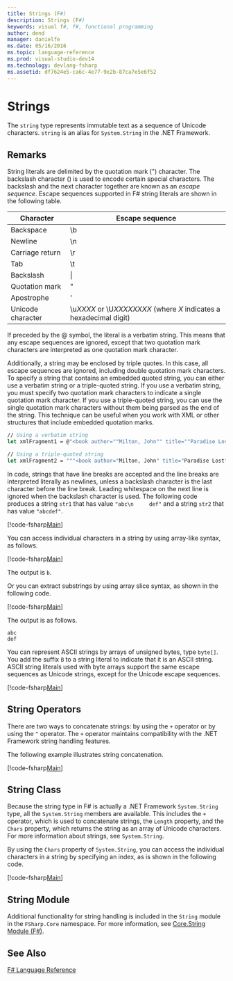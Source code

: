 ```yaml
---
title: Strings (F#)
description: Strings (F#)
keywords: visual f#, f#, functional programming
author: dend
manager: danielfe
ms.date: 05/16/2016
ms.topic: language-reference
ms.prod: visual-studio-dev14
ms.technology: devlang-fsharp
ms.assetid: df7624e5-ca6c-4e77-9e2b-87ca7e5e6f52 
---
```


# Strings

The `string` type represents immutable text as a sequence of Unicode characters. `string` is an alias for `System.String` in the .NET Framework.


## Remarks
String literals are delimited by the quotation mark (") character. The backslash character (\) is used to encode certain special characters. The backslash and the next character together are known as an *escape sequence*. Escape sequences supported in F# string literals are shown in the following table.



|Character|Escape sequence|
|---------|---------------|
|Backspace|\b|
|Newline|\n|
|Carriage return|\r|
|Tab|\t|
|Backslash|\\|
|Quotation mark|\"|
|Apostrophe|\'|
|Unicode character|\u*XXXX* or \U*XXXXXXXX* (where *X* indicates a hexadecimal digit)|

If preceded by the @ symbol, the literal is a verbatim string. This means that any escape sequences are ignored, except that two quotation mark characters are interpreted as one quotation mark character.

Additionally, a string may be enclosed by triple quotes. In this case, all escape sequences are ignored, including double quotation mark characters. To specify a string that contains an embedded quoted string, you can either use a verbatim string or a triple-quoted string. If you use a verbatim string, you  must specify two quotation mark characters to indicate a single quotation mark character. If you use a triple-quoted string, you can use the single quotation mark characters without them being parsed as the end of the string. This technique can be useful when you work with XML or other structures that include embedded quotation marks.

```fsharp
// Using a verbatim string
let xmlFragment1 = @"<book author=""Milton, John"" title=""Paradise Lost"">"

// Using a triple-quoted string
let xmlFragment2 = """<book author="Milton, John" title="Paradise Lost">"""
```

In code, strings that have line breaks are accepted and the line breaks are interpreted literally as newlines, unless a backslash character is the last character before the line break. Leading whitespace on the next line is ignored when the backslash character is used. The following code produces a string `str1` that has value `"abc\n     def"` and a string `str2` that has value `"abcdef"`.

[!code-fsharp[Main](snippets/fslangref1/snippet1001.fs)]

You can access individual characters in a string by using array-like syntax, as follows.

[!code-fsharp[Main](snippets/fslangref1/snippet1002.fs)]

The output is `b`.

Or you can extract substrings by using array slice syntax, as shown in the following code.

[!code-fsharp[Main](snippets/fslangref1/snippet1003.fs)]

The output is as follows.

```
abc
def
```

You can represent ASCII strings by arrays of unsigned bytes, type `byte[]`. You add the suffix `B` to a string literal to indicate that it is an ASCII string. ASCII string literals used with byte arrays support the same escape sequences as Unicode strings, except for the Unicode escape sequences.

[!code-fsharp[Main](snippets/fslangref1/snippet1004.fs)]
    
## String Operators
There are two ways to concatenate strings: by using the `+` operator or by using the `^` operator. The `+` operator maintains compatibility with the .NET Framework string handling features.

The following example illustrates string concatenation.

[!code-fsharp[Main](snippets/fslangref1/snippet1006.fs)]
    
## String Class
Because the string type in F# is actually a .NET Framework `System.String` type, all the `System.String` members are available. This includes the `+` operator, which is used to concatenate strings, the `Length` property, and the `Chars` property, which returns the string as an array of Unicode characters. For more information about strings, see `System.String`.

By using the `Chars` property of `System.String`, you can access the individual characters in a string by specifying an index, as is shown in the following code.

[!code-fsharp[Main](snippets/fslangref1/snippet1005.fs)]
    
## String Module
Additional functionality for string handling is included in the `String` module in the `FSharp.Core` namespace. For more information, see [Core.String Module &#40;F&#35;&#41;](Core.String-Module-%5BFSharp%5D.md).

## See Also
[F&#35; Language Reference](FSharp-Language-Reference.md)